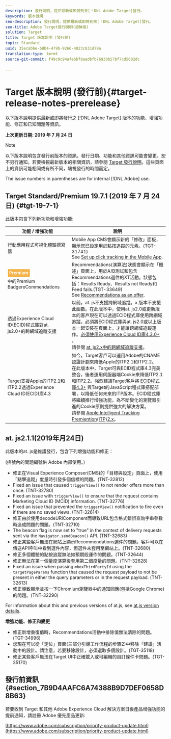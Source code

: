 ```yaml
---
description: 發行說明，提供最新或即將到來[！DNL Adobe Target]發行。
keywords: 版本說明
seo-description: 發行說明，提供最新或即將到來[！DNL Adobe Target]發行。
seo-title: Adobe Target發行說明(搶鮮版)
solution: Target
title: Target 版本說明 (發行前)
topic: Standard
uuid: 35ecabbe-b8b4-479b-9266-4823c831d79a
translation-type: tm+mt
source-git-commit: f49c0c94afe6bf8aadbfb76930b57bf7cd5602dc

---
```



# Target 版本說明 (發行前){#target-release-notes-prerelease}

以下版本說明提供最新或即將發行之 [!DNL Adobe Target] 版本的功能、增強功能、修正和已知問題等資訊。

**上次更新日期: 2019 年 7 月 24 日**

>[!NOTE]
>
>以下版本說明包含發行前版本的資訊。發行日期、功能和其他資訊可能會變更，恕不另行通知。若要檢視最新版本的相關資訊，請參閱 [Target 發行說明](release-notes.md)。這些頁面上的資訊可能相同或有所不同，端視發行的時間而定。
>
>The issue numbers in parentheses are for internal [!DNL Adobe] use.

## Target Standard/Premium 19.7.1 (2019 年 7 月 24 日) {#tgt-19-7-1}

此版本包含下列新功能和增強功能:

| 功能 / 增強功能 | 說明 |
| --- | --- |
| 行動應用程式可視化體驗撰寫器 | Mobile App CMS會顯示新的「修改」面板，顯示您已設定用於點按追蹤的元素。(TGT-31741)<br> See [Set up click tracking in the Mobile App](/help/c-target-mobile-app/c-mobile-visual-experience-composer/set-up-click-tracking-in-the-mobile-vec.md). |
| ![A/B測試與體驗定位(XT)活動](/help/assets/premium.png)<br>中的Premium BadgereCommendations | Recommendations(演算法)狀態會顯示在「概述」頁面上，用於A/B測試和包含Recommendations選件的XT活動。狀態包括：Results Ready、Results not Ready和Feed fails.(TGT-33649)<br>See [Recommendations as an offer](/help/c-recommendations/recommendations-as-an-offer.md#status). |
| 透過Experience Cloud ID(ECID)程式庫對at. js2.0+的跨網域追蹤支援 | 以前，at. js不支援跨網域追蹤。*x* 版本不支援此函數。在此版本中，使用at. js2.0或更新版本的客戶現在可以透過ECID程式庫使用跨網域追蹤。必須將ECID程式庫與at. js2.0或以上版本一起安裝在頁面上，才能讓跨網域追蹤運作。[必須使用Experience Cloud ID庫4.3.0+](https://marketing.adobe.com/resources/help/en_US/mcvid/mcvid-release-notes.html) 。<br>請參閱 [at. js2.x中的跨網域追蹤支援](/help/c-implementing-target/c-implementing-target-for-client-side-web/upgrading-from-atjs-1x-to-atjs-20.md#cross-domain)。 |
| Target支援Apple的ITP2.1和ITP2.2透過Experience Cloud ID(ECID)庫4.3 | 如今，Target客戶可以運用Adobe的CNAME認證計劃來降低Apple的ITP2.1和ITP2.2。<br>在此版本中，Target可與ECID程式庫4.3完美整合，後者運用伺服器端Cookie來降低ITP2.1和ITP2.2。強烈建議Target客戶將 [ECID程式庫4.3+](https://marketing.adobe.com/resources/help/en_US/mcvid/mcvid-release-notes.html) 與Target的JavaScript程式庫搭配部署，以降低任何未來的ITP版本。ECID程式庫將繼續推行增強功能，為不斷變化的瀏覽器引進的Cookie原則提供強大的解決方案。<br>請參閱 [Apple Intelligent Tracking Premiention(ITP)2.x](/help/c-implementing-target/c-considerations-before-you-implement-target/c-privacy/apple-itp-2x.md)。 |

## at. js2.1.1(2019年月24日)

此版本的at. js是維護發行，包含下列增強功能和修正：

(括號內的問題編號供 Adobe 內部使用。)

* 修正在Visual Experience Composer(CMS)的「目標與設定」頁面上，使用「點擊追蹤」度量時引發多個信標的問題。(TNT-32812)
* Fixed an issue that caused `triggerView()` to not render offers more than once. (TNT-32780)
* Fixed an issue with `triggerView()` to ensure that the request contains Marketing Cloud ID (MCID) information. (TNT-32776)
* Fixed an issue that prevented the `triggerView()` notification to fire even if there are no saved views. (TNT-32614)
* 修正由於使用decodeURIComponent而導致URL包含格式錯誤查詢字串參數時造成問題的問題。(TNT-32710)
* The beacon flag is now set to "true" in the context of delivery requests sent via the `Navigator.sendBeacon()` API. (TNT-32683)
* 修正某些客戶無法在網站上顯示Recommendations選件的問題。客戶可以在傳送API呼叫中看到選件內容，但選件未套用至網站上。(TNT-32680)
* 修正多個體驗的點按追蹤無法如預期般運作的問題。(TNT-32644)
* 修正無法在第一個量度演算後套用第二個度量的問題。(TNT-32628)
* Fixed an issue when passing `mboxThirdPartyId` using the `targetPageParams` function that caused the request payload to not be present in either the query parameters or in the request payload. (TNT-32613)
* 修正導致顯示並按一下Chromium瀏覽器中的通知回應(包括Google Chrome)的問題。(TNT-32290)

For information about this and previous versions of at.js, see [at.js version details](/help/c-implementing-target/c-implementing-target-for-client-side-web/target-atjs-versions.md).

**增強功能、修正和變更**

* 修正新增重復值時，Recommendations活動中排除值無法清除的問題。(TGT-34996)
* 您現在可以從「定位」頁面(三部分引導工作流程的步驟2)中移除「建議」活動中的設計。請注意，若要移除設計，必須選取多個設計。(TGT-35118)
* 修正某些客戶無法在Target UI中正確載入或可編輯的自訂條件卡問題。(TGT-35170)

## 發行前資訊 {#section_7B9D4AAFC6A74388B9D7DEF0658D8B63}

若要收到 Target 和其他 Adobe Experience Cloud 解決方案日後產品增強功能的提前通知，請註冊 Adobe 優先產品更新:

[https://www.adobe.com/subscription/priority-product-update.html](https://www.adobe.com/subscription/priority-product-update.html)
